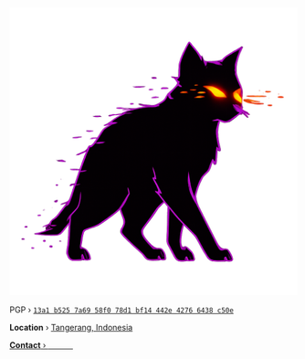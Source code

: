 ![black cat](cryptvu-gubx-dormx.png)

PGP › [`13a1 b525 7a69 58f0 78d1 bf14 442e 4276 6438 c50e`](https://github.com/pvanx.gpg)

<p><strong>Location</strong> › <a href="https://maps.app.goo.gl/Epb4LgasuPnxnGfa7"> Tangerang, Indonesia</p>
<p><strong>Contact</strong> › <a href="https://t.me/mowdal"> ‎ ‎ ‎ ‎ ‎ ‎ ‎ ‎ ‎ ‎ ‎ ‎</a></p>